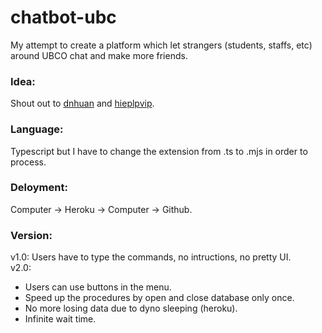 # chatbot-ubc
My attempt to create a platform which let strangers (students, staffs, etc) around UBCO chat and make more friends.

### Idea:
Shout out to [dnhuan](https://github.com/dnhuan/TDNchat) and [hieplpvip](https://github.com/ptnkchat/ptnkchat).

### Language:
Typescript but I have to change the extension from .ts to .mjs in order to process.

### Deloyment:
Computer -> Heroku -> Computer -> Github.

### Version:
v1.0:   Users have to type the commands, no intructions, no pretty UI.</br>
v2.0:
* Users can use buttons in the menu.
* Speed up the procedures by open and close database only once.
* No more losing data due to dyno sleeping (heroku).
* Infinite wait time.
